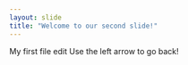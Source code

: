 ```yaml
---
layout: slide
title: "Welcome to our second slide!"
---
```

My first file edit
Use the left arrow to go back!
